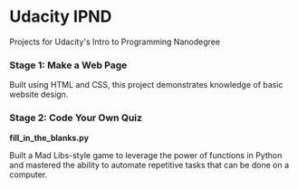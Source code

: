 # Udacity IPND
Projects for Udacity's Intro to Programming Nanodegree

### Stage 1: Make a Web Page
Built using HTML and CSS, this project demonstrates knowledge of basic website design.


### Stage 2: Code Your Own Quiz
**fill_in_the_blanks.py**

Built a Mad Libs-style game to leverage the power of functions in Python and mastered the ability to automate repetitive tasks that can be done on a computer.
